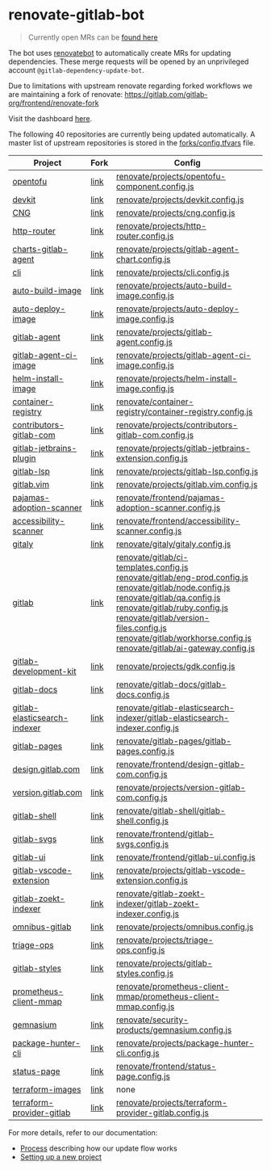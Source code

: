 # renovate-gitlab-bot

> Currently open MRs can be [found here](https://gitlab.com/dashboard/merge_requests?scope=all&utf8=%E2%9C%93&state=opened&author_username=gitlab-dependency-update-bot)

The bot uses [renovatebot](https://github.com/renovatebot/renovate) to
automatically create MRs for updating dependencies. These merge requests will be opened by an unprivileged account `@gitlab-dependency-update-bot`.

Due to limitations with upstream renovate regarding forked workflows we are maintaining a fork of renovate:
https://gitlab.com/gitlab-org/frontend/renovate-fork

Visit the dashboard [here](https://gitlab-org.gitlab.io/frontend/renovate-gitlab-bot/).

<!-- rep -->

The following 40 repositories are currently being updated automatically.
A master list of upstream repositories is stored in the [forks/config.tfvars](./forks/config.tfvars) file.

| Project                          | Fork                                      | Config                                                                                                                                                                                                                                                                                                                                                                                                                                                                                                                                                                                 |
| -------------------------------- | ----------------------------------------- | -------------------------------------------------------------------------------------------------------------------------------------------------------------------------------------------------------------------------------------------------------------------------------------------------------------------------------------------------------------------------------------------------------------------------------------------------------------------------------------------------------------------------------------------------------------------------------------- |
| [opentofu][]                     | [link][opentofu_fork]                     | [renovate/projects/opentofu-component.config.js](./[renovate/projects/opentofu-component.config.js])                                                                                                                                                                                                                                                                                                                                                                                                                                                                                   |
| [devkit][]                       | [link][devkit_fork]                       | [renovate/projects/devkit.config.js](./[renovate/projects/devkit.config.js])                                                                                                                                                                                                                                                                                                                                                                                                                                                                                                           |
| [CNG][]                          | [link][CNG_fork]                          | [renovate/projects/cng.config.js](./[renovate/projects/cng.config.js])                                                                                                                                                                                                                                                                                                                                                                                                                                                                                                                 |
| [http-router][]                  | [link][http-router_fork]                  | [renovate/projects/http-router.config.js](./[renovate/projects/http-router.config.js])                                                                                                                                                                                                                                                                                                                                                                                                                                                                                                 |
| [charts-gitlab-agent][]          | [link][charts-gitlab-agent_fork]          | [renovate/projects/gitlab-agent-chart.config.js](./[renovate/projects/gitlab-agent-chart.config.js])                                                                                                                                                                                                                                                                                                                                                                                                                                                                                   |
| [cli][]                          | [link][cli_fork]                          | [renovate/projects/cli.config.js](./[renovate/projects/cli.config.js])                                                                                                                                                                                                                                                                                                                                                                                                                                                                                                                 |
| [auto-build-image][]             | [link][auto-build-image_fork]             | [renovate/projects/auto-build-image.config.js](./[renovate/projects/auto-build-image.config.js])                                                                                                                                                                                                                                                                                                                                                                                                                                                                                       |
| [auto-deploy-image][]            | [link][auto-deploy-image_fork]            | [renovate/projects/auto-deploy-image.config.js](./[renovate/projects/auto-deploy-image.config.js])                                                                                                                                                                                                                                                                                                                                                                                                                                                                                     |
| [gitlab-agent][]                 | [link][gitlab-agent_fork]                 | [renovate/projects/gitlab-agent.config.js](./[renovate/projects/gitlab-agent.config.js])                                                                                                                                                                                                                                                                                                                                                                                                                                                                                               |
| [gitlab-agent-ci-image][]        | [link][gitlab-agent-ci-image_fork]        | [renovate/projects/gitlab-agent-ci-image.config.js](./[renovate/projects/gitlab-agent-ci-image.config.js])                                                                                                                                                                                                                                                                                                                                                                                                                                                                             |
| [helm-install-image][]           | [link][helm-install-image_fork]           | [renovate/projects/helm-install-image.config.js](./[renovate/projects/helm-install-image.config.js])                                                                                                                                                                                                                                                                                                                                                                                                                                                                                   |
| [container-registry][]           | [link][container-registry_fork]           | [renovate/container-registry/container-registry.config.js](./[renovate/container-registry/container-registry.config.js])                                                                                                                                                                                                                                                                                                                                                                                                                                                               |
| [contributors-gitlab-com][]      | [link][contributors-gitlab-com_fork]      | [renovate/projects/contributors-gitlab-com.config.js](./[renovate/projects/contributors-gitlab-com.config.js])                                                                                                                                                                                                                                                                                                                                                                                                                                                                         |
| [gitlab-jetbrains-plugin][]      | [link][gitlab-jetbrains-plugin_fork]      | [renovate/projects/gitlab-jetbrains-extension.config.js](./[renovate/projects/gitlab-jetbrains-extension.config.js])                                                                                                                                                                                                                                                                                                                                                                                                                                                                   |
| [gitlab-lsp][]                   | [link][gitlab-lsp_fork]                   | [renovate/projects/gitlab-lsp.config.js](./[renovate/projects/gitlab-lsp.config.js])                                                                                                                                                                                                                                                                                                                                                                                                                                                                                                   |
| [gitlab.vim][]                   | [link][gitlab.vim_fork]                   | [renovate/projects/gitlab.vim.config.js](./[renovate/projects/gitlab.vim.config.js])                                                                                                                                                                                                                                                                                                                                                                                                                                                                                                   |
| [pajamas-adoption-scanner][]     | [link][pajamas-adoption-scanner_fork]     | [renovate/frontend/pajamas-adoption-scanner.config.js](./[renovate/frontend/pajamas-adoption-scanner.config.js])                                                                                                                                                                                                                                                                                                                                                                                                                                                                       |
| [accessibility-scanner][]        | [link][accessibility-scanner_fork]        | [renovate/frontend/accessibility-scanner.config.js](./[renovate/frontend/accessibility-scanner.config.js])                                                                                                                                                                                                                                                                                                                                                                                                                                                                             |
| [gitaly][]                       | [link][gitaly_fork]                       | [renovate/gitaly/gitaly.config.js](./[renovate/gitaly/gitaly.config.js])                                                                                                                                                                                                                                                                                                                                                                                                                                                                                                               |
| [gitlab][]                       | [link][gitlab_fork]                       | [renovate/gitlab/ci-templates.config.js](./[renovate/gitlab/ci-templates.config.js]) <br/> [renovate/gitlab/eng-prod.config.js](./[renovate/gitlab/eng-prod.config.js]) <br/> [renovate/gitlab/node.config.js](./[renovate/gitlab/node.config.js]) <br/> [renovate/gitlab/qa.config.js](./[renovate/gitlab/qa.config.js]) <br/> [renovate/gitlab/ruby.config.js](./[renovate/gitlab/ruby.config.js]) <br/> [renovate/gitlab/version-files.config.js](./[renovate/gitlab/version-files.config.js]) <br/> [renovate/gitlab/workhorse.config.js](./[renovate/gitlab/workhorse.config.js]) <br/> [renovate/gitlab/ai-gateway.config.js](./[renovate/gitlab/ai-gateway.config.js]) |
| [gitlab-development-kit][]       | [link][gitlab-development-kit_fork]       | [renovate/projects/gdk.config.js](./[renovate/projects/gdk.config.js])                                                                                                                                                                                                                                                                                                                                                                                                                                                                                                                 |
| [gitlab-docs][]                  | [link][gitlab-docs_fork]                  | [renovate/gitlab-docs/gitlab-docs.config.js](./[renovate/gitlab-docs/gitlab-docs.config.js])                                                                                                                                                                                                                                                                                                                                                                                                                                                                                           |
| [gitlab-elasticsearch-indexer][] | [link][gitlab-elasticsearch-indexer_fork] | [renovate/gitlab-elasticsearch-indexer/gitlab-elasticsearch-indexer.config.js](./[renovate/gitlab-elasticsearch-indexer/gitlab-elasticsearch-indexer.config.js])                                                                                                                                                                                                                                                                                                                                                                                                                       |
| [gitlab-pages][]                 | [link][gitlab-pages_fork]                 | [renovate/gitlab-pages/gitlab-pages.config.js](./[renovate/gitlab-pages/gitlab-pages.config.js])                                                                                                                                                                                                                                                                                                                                                                                                                                                                                       |
| [design.gitlab.com][]            | [link][design.gitlab.com_fork]            | [renovate/frontend/design-gitlab-com.config.js](./[renovate/frontend/design-gitlab-com.config.js])                                                                                                                                                                                                                                                                                                                                                                                                                                                                                     |
| [version.gitlab.com][]           | [link][version.gitlab.com_fork]           | [renovate/projects/version-gitlab-com.config.js](./[renovate/projects/version-gitlab-com.config.js])                                                                                                                                                                                                                                                                                                                                                                                                                                                                                   |
| [gitlab-shell][]                 | [link][gitlab-shell_fork]                 | [renovate/gitlab-shell/gitlab-shell.config.js](./[renovate/gitlab-shell/gitlab-shell.config.js])                                                                                                                                                                                                                                                                                                                                                                                                                                                                                       |
| [gitlab-svgs][]                  | [link][gitlab-svgs_fork]                  | [renovate/frontend/gitlab-svgs.config.js](./[renovate/frontend/gitlab-svgs.config.js])                                                                                                                                                                                                                                                                                                                                                                                                                                                                                                 |
| [gitlab-ui][]                    | [link][gitlab-ui_fork]                    | [renovate/frontend/gitlab-ui.config.js](./[renovate/frontend/gitlab-ui.config.js])                                                                                                                                                                                                                                                                                                                                                                                                                                                                                                     |
| [gitlab-vscode-extension][]      | [link][gitlab-vscode-extension_fork]      | [renovate/projects/gitlab-vscode-extension.config.js](./[renovate/projects/gitlab-vscode-extension.config.js])                                                                                                                                                                                                                                                                                                                                                                                                                                                                         |
| [gitlab-zoekt-indexer][]         | [link][gitlab-zoekt-indexer_fork]         | [renovate/gitlab-zoekt-indexer/gitlab-zoekt-indexer.config.js](./[renovate/gitlab-zoekt-indexer/gitlab-zoekt-indexer.config.js])                                                                                                                                                                                                                                                                                                                                                                                                                                                       |
| [omnibus-gitlab][]               | [link][omnibus-gitlab_fork]               | [renovate/projects/omnibus.config.js](./[renovate/projects/omnibus.config.js])                                                                                                                                                                                                                                                                                                                                                                                                                                                                                                         |
| [triage-ops][]                   | [link][triage-ops_fork]                   | [renovate/projects/triage-ops.config.js](./[renovate/projects/triage-ops.config.js])                                                                                                                                                                                                                                                                                                                                                                                                                                                                                                   |
| [gitlab-styles][]                | [link][gitlab-styles_fork]                | [renovate/projects/gitlab-styles.config.js](./[renovate/projects/gitlab-styles.config.js])                                                                                                                                                                                                                                                                                                                                                                                                                                                                                             |
| [prometheus-client-mmap][]       | [link][prometheus-client-mmap_fork]       | [renovate/prometheus-client-mmap/prometheus-client-mmap.config.js](./[renovate/prometheus-client-mmap/prometheus-client-mmap.config.js])                                                                                                                                                                                                                                                                                                                                                                                                                                               |
| [gemnasium][]                    | [link][gemnasium_fork]                    | [renovate/security-products/gemnasium.config.js](./[renovate/security-products/gemnasium.config.js])                                                                                                                                                                                                                                                                                                                                                                                                                                                                                   |
| [package-hunter-cli][]           | [link][package-hunter-cli_fork]           | [renovate/projects/package-hunter-cli.config.js](./[renovate/projects/package-hunter-cli.config.js])                                                                                                                                                                                                                                                                                                                                                                                                                                                                                   |
| [status-page][]                  | [link][status-page_fork]                  | [renovate/frontend/status-page.config.js](./[renovate/frontend/status-page.config.js])                                                                                                                                                                                                                                                                                                                                                                                                                                                                                                 |
| [terraform-images][]             | [link][terraform-images_fork]             | none                                                                                                                                                                                                                                                                                                                                                                                                                                                                                                                                                                                   |
| [terraform-provider-gitlab][]    | [link][terraform-provider-gitlab_fork]    | [renovate/projects/terraform-provider-gitlab.config.js](./[renovate/projects/terraform-provider-gitlab.config.js])                                                                                                                                                                                                                                                                                                                                                                                                                                                                     |

[opentofu]: https://gitlab.com/components/opentofu
[opentofu_fork]: https://gitlab.com/gitlab-renovate-forks/opentofu
[devkit]: https://gitlab.com/gitlab-org/analytics-section/product-analytics/devkit
[devkit_fork]: https://gitlab.com/gitlab-renovate-forks/devkit
[CNG]: https://gitlab.com/gitlab-org/build/CNG
[CNG_fork]: https://gitlab.com/gitlab-renovate-forks/CNG
[http-router]: https://gitlab.com/gitlab-org/cells/http-router
[http-router_fork]: https://gitlab.com/gitlab-renovate-forks/http-router
[charts-gitlab-agent]: https://gitlab.com/gitlab-org/charts/gitlab-agent
[charts-gitlab-agent_fork]: https://gitlab.com/gitlab-renovate-forks/charts-gitlab-agent
[cli]: https://gitlab.com/gitlab-org/cli
[cli_fork]: https://gitlab.com/gitlab-renovate-forks/cli
[auto-build-image]: https://gitlab.com/gitlab-org/cluster-integration/auto-build-image
[auto-build-image_fork]: https://gitlab.com/gitlab-renovate-forks/auto-build-image
[auto-deploy-image]: https://gitlab.com/gitlab-org/cluster-integration/auto-deploy-image
[auto-deploy-image_fork]: https://gitlab.com/gitlab-renovate-forks/auto-deploy-image
[gitlab-agent]: https://gitlab.com/gitlab-org/cluster-integration/gitlab-agent
[gitlab-agent_fork]: https://gitlab.com/gitlab-renovate-forks/gitlab-agent
[gitlab-agent-ci-image]: https://gitlab.com/gitlab-org/cluster-integration/gitlab-agent-ci-image
[gitlab-agent-ci-image_fork]: https://gitlab.com/gitlab-renovate-forks/gitlab-agent-ci-image
[helm-install-image]: https://gitlab.com/gitlab-org/cluster-integration/helm-install-image
[helm-install-image_fork]: https://gitlab.com/gitlab-renovate-forks/helm-install-image
[container-registry]: https://gitlab.com/gitlab-org/container-registry
[container-registry_fork]: https://gitlab.com/gitlab-renovate-forks/container-registry
[contributors-gitlab-com]: https://gitlab.com/gitlab-org/developer-relations/contributor-success/contributors-gitlab-com
[contributors-gitlab-com_fork]: https://gitlab.com/gitlab-renovate-forks/contributors-gitlab-com
[gitlab-jetbrains-plugin]: https://gitlab.com/gitlab-org/editor-extensions/gitlab-jetbrains-plugin
[gitlab-jetbrains-plugin_fork]: https://gitlab.com/gitlab-renovate-forks/gitlab-jetbrains-plugin
[gitlab-lsp]: https://gitlab.com/gitlab-org/editor-extensions/gitlab-lsp
[gitlab-lsp_fork]: https://gitlab.com/gitlab-renovate-forks/gitlab-lsp
[gitlab.vim]: https://gitlab.com/gitlab-org/editor-extensions/gitlab.vim
[gitlab.vim_fork]: https://gitlab.com/gitlab-renovate-forks/gitlab.vim
[pajamas-adoption-scanner]: https://gitlab.com/gitlab-org/frontend/pajamas-adoption-scanner
[pajamas-adoption-scanner_fork]: https://gitlab.com/gitlab-renovate-forks/pajamas-adoption-scanner
[accessibility-scanner]: https://gitlab.com/gitlab-org/frontend/playground/accessibility-scanner
[accessibility-scanner_fork]: https://gitlab.com/gitlab-renovate-forks/accessibility-scanner
[gitaly]: https://gitlab.com/gitlab-org/gitaly
[gitaly_fork]: https://gitlab.com/gitlab-renovate-forks/gitaly
[gitlab]: https://gitlab.com/gitlab-org/gitlab
[gitlab_fork]: https://gitlab.com/gitlab-renovate-forks/gitlab
[gitlab-development-kit]: https://gitlab.com/gitlab-org/gitlab-development-kit
[gitlab-development-kit_fork]: https://gitlab.com/gitlab-renovate-forks/gitlab-development-kit
[gitlab-docs]: https://gitlab.com/gitlab-org/gitlab-docs
[gitlab-docs_fork]: https://gitlab.com/gitlab-renovate-forks/gitlab-docs
[gitlab-elasticsearch-indexer]: https://gitlab.com/gitlab-org/gitlab-elasticsearch-indexer
[gitlab-elasticsearch-indexer_fork]: https://gitlab.com/gitlab-renovate-forks/gitlab-elasticsearch-indexer
[gitlab-pages]: https://gitlab.com/gitlab-org/gitlab-pages
[gitlab-pages_fork]: https://gitlab.com/gitlab-renovate-forks/gitlab-pages
[design.gitlab.com]: https://gitlab.com/gitlab-org/gitlab-services/design.gitlab.com
[design.gitlab.com_fork]: https://gitlab.com/gitlab-renovate-forks/design.gitlab.com
[version.gitlab.com]: https://gitlab.com/gitlab-org/gitlab-services/version.gitlab.com
[version.gitlab.com_fork]: https://gitlab.com/gitlab-renovate-forks/version.gitlab.com
[gitlab-shell]: https://gitlab.com/gitlab-org/gitlab-shell
[gitlab-shell_fork]: https://gitlab.com/gitlab-renovate-forks/gitlab-shell
[gitlab-svgs]: https://gitlab.com/gitlab-org/gitlab-svgs
[gitlab-svgs_fork]: https://gitlab.com/gitlab-renovate-forks/gitlab-svgs
[gitlab-ui]: https://gitlab.com/gitlab-org/gitlab-ui
[gitlab-ui_fork]: https://gitlab.com/gitlab-renovate-forks/gitlab-ui
[gitlab-vscode-extension]: https://gitlab.com/gitlab-org/gitlab-vscode-extension
[gitlab-vscode-extension_fork]: https://gitlab.com/gitlab-renovate-forks/gitlab-vscode-extension
[gitlab-zoekt-indexer]: https://gitlab.com/gitlab-org/gitlab-zoekt-indexer
[gitlab-zoekt-indexer_fork]: https://gitlab.com/gitlab-renovate-forks/gitlab-zoekt-indexer
[omnibus-gitlab]: https://gitlab.com/gitlab-org/omnibus-gitlab
[omnibus-gitlab_fork]: https://gitlab.com/gitlab-renovate-forks/omnibus-gitlab
[triage-ops]: https://gitlab.com/gitlab-org/quality/triage-ops
[triage-ops_fork]: https://gitlab.com/gitlab-renovate-forks/triage-ops
[gitlab-styles]: https://gitlab.com/gitlab-org/ruby/gems/gitlab-styles
[gitlab-styles_fork]: https://gitlab.com/gitlab-renovate-forks/gitlab-styles
[prometheus-client-mmap]: https://gitlab.com/gitlab-org/ruby/gems/prometheus-client-mmap
[prometheus-client-mmap_fork]: https://gitlab.com/gitlab-renovate-forks/prometheus-client-mmap
[gemnasium]: https://gitlab.com/gitlab-org/security-products/analyzers/gemnasium
[gemnasium_fork]: https://gitlab.com/gitlab-renovate-forks/gemnasium
[package-hunter-cli]: https://gitlab.com/gitlab-org/security-products/package-hunter-cli
[package-hunter-cli_fork]: https://gitlab.com/gitlab-renovate-forks/package-hunter-cli
[status-page]: https://gitlab.com/gitlab-org/status-page
[status-page_fork]: https://gitlab.com/gitlab-renovate-forks/status-page
[terraform-images]: https://gitlab.com/gitlab-org/terraform-images
[terraform-images_fork]: https://gitlab.com/gitlab-renovate-forks/terraform-images
[terraform-provider-gitlab]: https://gitlab.com/gitlab-org/terraform-provider-gitlab
[terraform-provider-gitlab_fork]: https://gitlab.com/gitlab-renovate-forks/terraform-provider-gitlab

<!-- rep -->

For more details, refer to our documentation:

- [Process](./docs/process.md) describing how our update flow works
- [Setting up a new project](./docs/setting-up-a-new-project.md)
